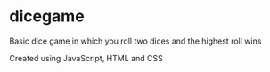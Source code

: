 # dicegame
Basic dice game in which you roll two dices and the highest roll wins

Created using JavaScript, HTML and CSS
